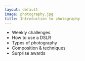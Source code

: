 ```yaml
---
layout: default
image: photography.jpg
title: Introduction to photography
---
```


- Weekly challenges
- How to use a DSLR
- Types of photography
- Composition & techniques
- Surprise awards
